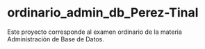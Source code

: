 # ordinario_admin_db_Perez-Tinal
Este proyecto corresponde al examen ordinario de la materia Administración de Base de Datos. 
